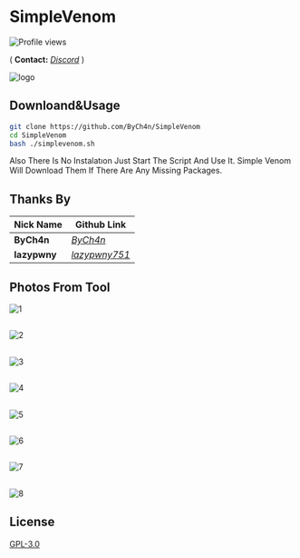 # SimpleVenom
![Profile views](https://gpvc.arturio.dev/ByCh4n)

(
**Contact:**
[*Discord*](https://discord.gg/m5B4c5rnbR)
)

![logo](https://user-images.githubusercontent.com/67187998/102699886-3fed9c00-41fd-11eb-8163-eaf72618e862.png)

## Downloand&Usage

```bash
git clone https://github.com/ByCh4n/SimpleVenom
cd SimpleVenom
bash ./simplevenom.sh
```
Also There Is No Instalatıon Just Start The Script And Use It. Simple Venom Will Download Them If There Are Any Missing Packages.

## Thanks By

Nick Name | Github Link
--- | --- 
**ByCh4n**  | [*ByCh4n*](https://github.com/ByCh4n/)
**lazypwny** | [*lazypwny751*](https://github.com/lazypwny751)

## Photos From Tool

![1](https://user-images.githubusercontent.com/67187998/102700791-6e6f7500-4205-11eb-814d-8b8427acd551.png)
##
![2](https://user-images.githubusercontent.com/67187998/102700793-6fa0a200-4205-11eb-8ecb-52c605444ab2.png)
##
![3](https://user-images.githubusercontent.com/67187998/102700794-6fa0a200-4205-11eb-8313-1754122860d7.png)
##
![4](https://user-images.githubusercontent.com/67187998/102700795-70393880-4205-11eb-9d7c-ff8036f166e5.png)
##
![5](https://user-images.githubusercontent.com/67187998/102700796-70d1cf00-4205-11eb-8a8a-15aca62e5a33.png)
##
![6](https://user-images.githubusercontent.com/67187998/102700797-70d1cf00-4205-11eb-9c60-b2e5cf9d7c6c.png)
##
![7](https://user-images.githubusercontent.com/67187998/102700798-716a6580-4205-11eb-85ef-633f3dce9125.png)
##
![8](https://user-images.githubusercontent.com/67187998/102700799-716a6580-4205-11eb-98dc-f729136107ef.png)

## License
[GPL-3.0](https://choosealicense.com/licenses/gpl-3.0/)

